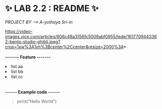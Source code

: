 <h1>✨ LAB 2.2 : README ✨</h1>
<i>PROJECT BY --> A-yothaya Sri-in</i>

https://video-images.vice.com/articles/606c48a3156fc5009abf0955/lede/1617709443362-bento-studio-ghibli.jpeg?crop=1xw%3A1xh%3Bcenter%2Ccenter&resize=2000%3A*
<br></br>
<b>------- Feature -------</b>
<li>list aa</Li>
<li>list bb</Li>
<li>list cc</Li>
<br></br>
<b>------ Example code ------</b>
<blockquote>
  print("Hello World")
</blockquote>
<br></br>
